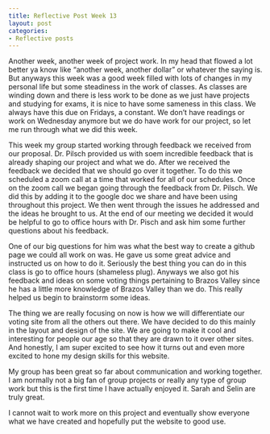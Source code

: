 ```yaml
---
title: Reflective Post Week 13
layout: post
categories:
- Reflective posts
---
```

Another week, another week of project work. In my head that flowed a lot better ya know like “another week, another dollar” or whatever the saying is. But anyways this week was a good week filled with lots of changes in my personal life but some steadiness in the work of classes. As classes are winding down and there is less work to be done as we just have projects and studying for exams, it is nice to have some sameness in this class. We always have this due on Fridays, a constant. We don’t have readings or work on Wednesday anymore but we do have work for our project, so let me run through what we did this week. 

This week my group started working through feedback we received from our proposal. Dr. Pilsch provided us with soem incredible feedback that is already shaping our project and what we do. After we received the feedback we decided that we should go over it together. To do this we scheduled a zoom call at a time that worked for all of our schedules. Once on the zoom call we began going through the feedback from Dr. Pilsch. We did this by adding it to the google doc we share and have been using throughout this project. We then went through the issues he addressed and the ideas he brought to us. At the end of our meeting we decided it would be helpful to go to office hours with Dr. Pisch and ask him some further questions about his feedback. 

One of our big questions for him was what the best way to create a github page we could all work on was. He gave us some great advice and instructed us on how to do it. Seriously the best thing you can do in this class is go to office hours (shameless plug). Anyways we also got his feedback and ideas on some voting things pertaining to Brazos Valley since he has a little more knowledge of Brazos Valley than we do. This really helped us begin to brainstorm some ideas. 

The thing we are really focusing on now is how we will differentiate our voting site from all the others out there. We have decided to do this mainly in the layout and design of the site. We are going to make it cool and interesting for people our age so that they are drawn to it over other sites. And honestly, I am super excited to see how it turns out and even more excited to hone my design skills for this website. 

My group has been great so far about communication and working together. I am normally not a big fan of group projects or really any type of group work but this is the first time I have actually enjoyed it. Sarah and Selin are truly great. 

I cannot wait to work more on this project and eventually show everyone what we have created and hopefully put the website to good use. 
